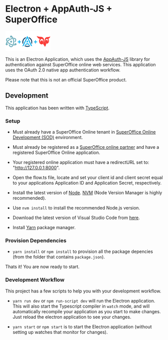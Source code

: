 # Electron + AppAuth-JS + SuperOffice

![AppAuth-JS + Electron](./assets/electron_appauth_superoffice.svg)

This is an Electron Application, which uses the [AppAuth-JS](https://github.com/openid/AppAuth-JS) library for authentication against SuperOffice online web services. This application uses the OAuth 2.0 native app authentication workflow.

Please note that this is not an official SuperOffice product.

## Development

This application has been written with [TypeScript](https://typescriptlang.org).

### Setup

- Must already have a SuperOffice Online tenant in [SuperOffice Online Development (SOD)](https://sod.superoffice.com) environment.

- Must already be registered as a [SuperOffice online partner](https://community.superoffice.com/en/developer/apps-partners/) and have a registered SuperOffice Online application.

- Your registered online application must have a redirectURL set to: "http://127.0.0.1:8000".

- Open the flow.ts file, locate and set your client id and client secret equal to your applications Application ID and Application Secret, respectively.

- Install the latest version of [Node](https://nodejs.org/en/).
  [NVM](https://github.com/creationix/nvm)
  (Node Version Manager is highly recommended).

- Use `nvm install` to install the recommended Node.js version.

- Download the latest version of Visual Studio Code from
  [here](https://code.visualstudio.com/).

- Install [Yarn](https://yarnpkg.com/en/docs/install) package manager.

### Provision Dependencies

- `yarn install` or `npm install` to provision all the package depencies (from the folder that contains `package.json`).

Thats it! You are now ready to start.

### Development Workflow

This project has a few scripts to help you with your development workflow.

- `yarn run dev` or `npm run-script dev` will run the Electron application. This will also start the Typescript compiler in `watch` mode, and will automatically recompile your application as you start to make changes. Just reload the electron application to see your changes.

- `yarn start` or `npm start` is to start the Electron application (without setting up watches that monitor for changes).
